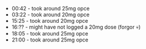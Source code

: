 * 00:42 - took around 25mg opce
* 03:22 - took around 20mg opce
* 15:25 - took around 20mg opce
* 16:?? - might have not logged a 20mg dose (forgor 💀)
* 18:05 - took around 25mg opce
* 21:00 - took around 25mg opce